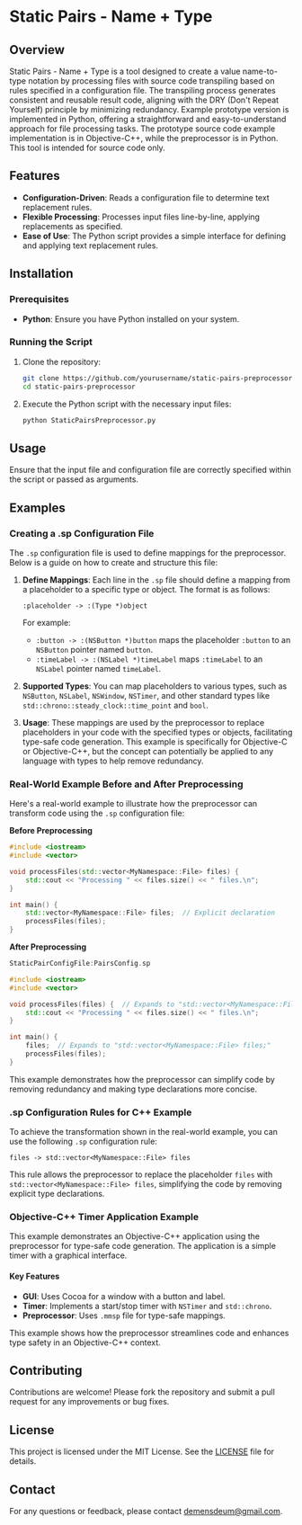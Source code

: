 # Static Pairs - Name + Type

## Overview

Static Pairs - Name + Type is a tool designed to create a value name-to-type notation by processing files with source code transpiling based on rules specified in a configuration file. The transpiling process generates consistent and reusable result code, aligning with the DRY (Don't Repeat Yourself) principle by minimizing redundancy. 
Example prototype version is implemented in Python, offering a straightforward and easy-to-understand approach for file processing tasks. The prototype source code example implementation is in Objective-C++, while the preprocessor is in Python. This tool is intended for source code only.

## Features

- **Configuration-Driven**: Reads a configuration file to determine text replacement rules.
- **Flexible Processing**: Processes input files line-by-line, applying replacements as specified.
- **Ease of Use**: The Python script provides a simple interface for defining and applying text replacement rules.

## Installation

### Prerequisites

- **Python**: Ensure you have Python installed on your system.

### Running the Script

1. Clone the repository:
   ```bash
   git clone https://github.com/yourusername/static-pairs-preprocessor.git
   cd static-pairs-preprocessor
   ```

2. Execute the Python script with the necessary input files:
   ```bash
   python StaticPairsPreprocessor.py
   ```

## Usage

Ensure that the input file and configuration file are correctly specified within the script or passed as arguments.

## Examples

### Creating a .sp Configuration File

The `.sp` configuration file is used to define mappings for the preprocessor. Below is a guide on how to create and structure this file:

1. **Define Mappings**: Each line in the `.sp` file should define a mapping from a placeholder to a specific type or object. The format is as follows:
   ```
   :placeholder -> :(Type *)object
   ```
   For example:
   - `:button -> :(NSButton *)button` maps the placeholder `:button` to an `NSButton` pointer named `button`.
   - `:timeLabel -> :(NSLabel *)timeLabel` maps `:timeLabel` to an `NSLabel` pointer named `timeLabel`.

2. **Supported Types**: You can map placeholders to various types, such as `NSButton`, `NSLabel`, `NSWindow`, `NSTimer`, and other standard types like `std::chrono::steady_clock::time_point` and `bool`.

3. **Usage**: These mappings are used by the preprocessor to replace placeholders in your code with the specified types or objects, facilitating type-safe code generation. This example is specifically for Objective-C or Objective-C++, but the concept can potentially be applied to any language with types to help remove redundancy.

### Real-World Example Before and After Preprocessing

Here's a real-world example to illustrate how the preprocessor can transform code using the `.sp` configuration file:

**Before Preprocessing**
```cpp
#include <iostream>
#include <vector>

void processFiles(std::vector<MyNamespace::File> files) {  
    std::cout << "Processing " << files.size() << " files.\n";
}

int main() {
    std::vector<MyNamespace::File> files;  // Explicit declaration
    processFiles(files);
}
```

**After Preprocessing**
```cpp
StaticPairConfigFile:PairsConfig.sp

#include <iostream>
#include <vector>

void processFiles(files) {  // Expands to "std::vector<MyNamespace::File> files"
    std::cout << "Processing " << files.size() << " files.\n";
}

int main() {
    files;  // Expands to "std::vector<MyNamespace::File> files;"
    processFiles(files);
}
```

This example demonstrates how the preprocessor can simplify code by removing redundancy and making type declarations more concise.

### .sp Configuration Rules for C++ Example

To achieve the transformation shown in the real-world example, you can use the following `.sp` configuration rule:

```plaintext
files -> std::vector<MyNamespace::File> files
```

This rule allows the preprocessor to replace the placeholder `files` with `std::vector<MyNamespace::File> files`, simplifying the code by removing explicit type declarations.

### Objective-C++ Timer Application Example

This example demonstrates an Objective-C++ application using the preprocessor for type-safe code generation. The application is a simple timer with a graphical interface.

#### Key Features

- **GUI**: Uses Cocoa for a window with a button and label.
- **Timer**: Implements a start/stop timer with `NSTimer` and `std::chrono`.
- **Preprocessor**: Uses `.mmsp` file for type-safe mappings.

This example shows how the preprocessor streamlines code and enhances type safety in an Objective-C++ context.

## Contributing

Contributions are welcome! Please fork the repository and submit a pull request for any improvements or bug fixes.

## License

This project is licensed under the MIT License. See the [LICENSE](LICENSE) file for details.

## Contact

For any questions or feedback, please contact demensdeum@gmail.com.
